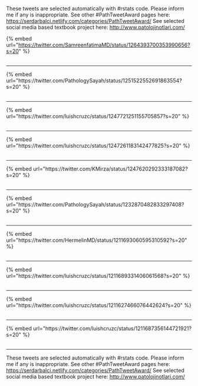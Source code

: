 

These tweets are selected automatically with #rstats code. Please inform me if any is inappropriate.
See other #PathTweetAward pages here: https://serdarbalci.netlify.com/categories/PathTweetAward/ 
See selected social media based textbook project here: http://www.patolojinotlari.com/

{% embed url="https://twitter.com/SamreenfatimaMD/status/1264393700353990656?s=20" %}<br>
<br>
<hr>
{% embed url="https://twitter.com/PathologySayah/status/1251522552691863554?s=20" %}<br>
<br>
<hr>
{% embed url="https://twitter.com/luishcruzc/status/1247721251155705857?s=20" %}<br>
<br>
<hr>
{% embed url="https://twitter.com/luishcruzc/status/1247261183142477825?s=20" %}<br>
<br>
<hr>
{% embed url="https://twitter.com/KMirza/status/1247620292333187082?s=20" %}<br>
<br>
<hr>
{% embed url="https://twitter.com/PathologySayah/status/1232870482833297408?s=20" %}<br>
<br>
<hr>
{% embed url="https://twitter.com/HermelinMD/status/1211693060595310592?s=20" %}<br>
<br>
<hr>
{% embed url="https://twitter.com/luishcruzc/status/1211689331406061568?s=20" %}<br>
<br>
<hr>
{% embed url="https://twitter.com/luishcruzc/status/1211627466076442624?s=20" %}<br>
<br>
<hr>
{% embed url="https://twitter.com/luishcruzc/status/1211687356144721921?s=20" %}<br>
<br>
<hr>


These tweets are selected automatically with #rstats code. Please inform me if any is inappropriate.
See other #PathTweetAward pages here: https://serdarbalci.netlify.com/categories/PathTweetAward/ 
See selected social media based textbook project here: http://www.patolojinotlari.com/
